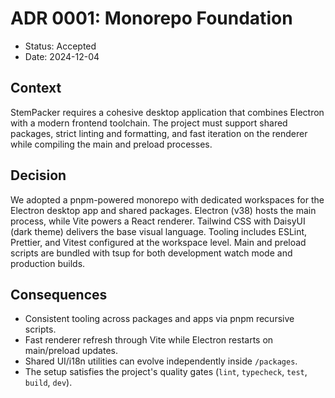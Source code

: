 # ADR 0001: Monorepo Foundation

- Status: Accepted
- Date: 2024-12-04

## Context

StemPacker requires a cohesive desktop application that combines Electron with a modern frontend toolchain. The project must support shared packages, strict linting and formatting, and fast iteration on the renderer while compiling the main and preload processes.

## Decision

We adopted a pnpm-powered monorepo with dedicated workspaces for the Electron desktop app and shared packages. Electron (v38) hosts the main process, while Vite powers a React renderer. Tailwind CSS with DaisyUI (dark theme) delivers the base visual language. Tooling includes ESLint, Prettier, and Vitest configured at the workspace level. Main and preload scripts are bundled with tsup for both development watch mode and production builds.

## Consequences

- Consistent tooling across packages and apps via pnpm recursive scripts.
- Fast renderer refresh through Vite while Electron restarts on main/preload updates.
- Shared UI/i18n utilities can evolve independently inside `/packages`.
- The setup satisfies the project's quality gates (`lint`, `typecheck`, `test`, `build`, `dev`).
